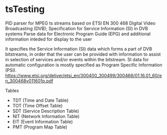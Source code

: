 # tsTesting

PID parser for MPEG ts streams based on ETSI EN 300 468 Digital Video Broadcasting (DVB); Specification for Service Information (SI) in DVB systems
Parse data for Electronic Program Guide (EPG) and additional information inteded for display to the user

It specifies the Service Information (SI) data which forms a part of DVB bitstreams, in order that the user can be provided with information to assist in selection of services and/or events within the bitstream. SI data for automatic configuration is mostly specified as Program Specific Information (PSI).
https://www.etsi.org/deliver/etsi_en/300400_300499/300468/01.16.01_60/en_300468v011601p.pdf

Tables
- TDT (Time and Date Table)
- TOT (Time Offset Table)
- SDT (Service Description Table)
- NIT (Network Information Table)
- EIT (Event Information Table)
- PMT (Program Map Table)
